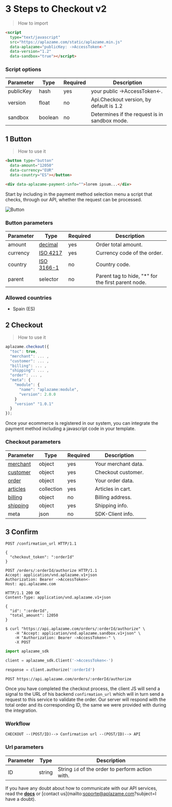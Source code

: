 # 3 Steps to Checkout v2

> How to import

```html
<script
  type="text/javascript"
  src="https://aplazame.com/static/aplazame.min.js"
  data-aplazame="publicKey: ->AccessToken<-"
  data-version="1.2"
  data-sandbox="true"></script>
```

### Script options

Parameter | Type | Required | Description
--------- | ---- | -------- | -----------
publicKey | hash | yes | your public ->AccessToken<-.
version | float | no | Api.Checkout version, by default is 1.2
sandbox | boolean | no | Determines if the request is in sandbox mode.

## 1 Button

> How to use it

```html
<button type="button"
  data-amount="12050"
  data-currency="EUR"
  data-country="ES"></button>

<div data-aplazame-payment-info="">lorem ipsum...</div>
```

Start by including in the payment method selection menu a script that checks, through our API, whether the request can be processed.


![Button](https://aplazame.com/static/img/docs/button.png)

### Button parameters

Parameter | Type | Required | Description
--------- | ---- | -------- | -----------
amount | [decimal](#decimals)  | yes | Order total amount.
currency | [ISO 4217](http://es.wikipedia.org/wiki/ISO_4217) | yes | Currency code of the order.
country | [ISO 3166-1](http://es.wikipedia.org/wiki/ISO_3166-1) | no | Country code.
parent | selector | no | Parent tag to hide, "*" for the first parent node.

### Allowed countries

* Spain (ES)


## 2 Checkout


> How to use it

```javascript
aplazame.checkout({
  "toc": true,
  "merchant": ... ,
  "customer": ... ,
  "billing": ... ,
  "shipping": ... ,
  "order": ... ,
  "meta": {
    "module": {
      "name": "aplazame:module",
      "version": 2.0.0
    }
    "version" "1.0.1"
  }
});
```

Once your ecommerce is registered in our system, you can integrate the payment method including a javascript code in your template.


### Checkout parameters

Parameter | Type | Required | Description
--------- | ---- | -------- | -----------
[merchant](#merchant) | object | yes | Your merchant data.
[customer](#customer) | object | yes | Checkout customer.
[order](#order) | object | yes | Your order data.
[articles](#article) | collection | yes | Articles in cart.
[billing](#billing-address) | object | no | Billing address.
[shipping](#shipping-info) | object | yes | Shipping info.
meta | json | no | SDK-Client info.


## 3 Confirm

```http
POST /confirmation_url HTTP/1.1

{
  "checkout_token": ":orderId"
}
```


```http
POST /orders/:orderId/authorize HTTP/1.1
Accept: application/vnd.aplazame.v1+json
Authorization: Bearer ->AccessToken<-
Host: api.aplazame.com
```

```http
HTTP/1.1 200 OK
Content-Type: application/vnd.aplazame.v1+json

{
  "id": ":orderId",
  "total_amount": 12050
}
```

```shell
$ curl "https://api.aplazame.com/orders/:orderId/authorize" \
    -H "Accept: application/vnd.aplazame.sandbox.v1+json" \
    -H "Authorization: Bearer ->AccessToken<-" \
    -X POST
```

```python
import aplazame_sdk

client = aplazame_sdk.Client('->AccessToken<-')

response = client.authorize(':orderId')
```

`POST https://api.aplazame.com/orders/:orderId/authorize`

Once you have completed the checkout process, the client JS will send a signal to the URL of his backend `confirmation_url` which will in turn send a request to this service to validate the order. Our server will respond with the total order and its corresponding ID, the same we were provided with during the integration.


### Workflow

`CHECKOUT --(POST/ID)--> Confirmation url --(POST/ID)--> API`



### Url parameters

Parameter | Type | Description
--------- | ---- | -----------
ID | string | String `id` of the order to perform action with.


If you have any doubt about how to communicate with our API services, read the **[docs](#making-requests)** or [contact us](mailto:soporte@aplazame.com?subject=I have a doubt).

